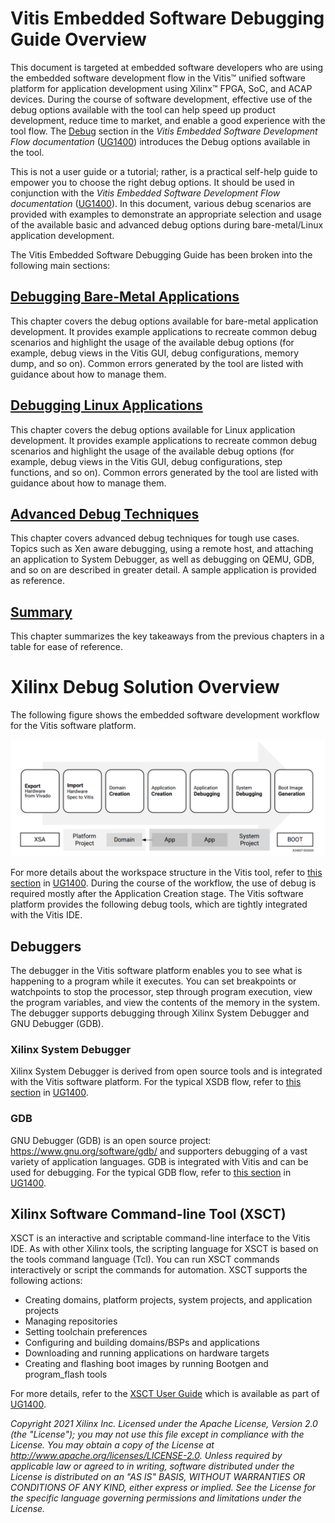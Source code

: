 ﻿# Vitis Embedded Software Debugging Guide Overview 

This document is targeted at embedded software developers who are using the embedded software development flow in the Vitis™ unified software platform for application development using Xilinx™ FPGA, SoC, and ACAP devices. During the course of software development, effective use of the debug options available with the tool can help speed up product development, reduce time to market, and enable a good experience with the tool flow. The [Debug](https://www.xilinx.com/html_docs/xilinx2021_1/vitis_doc/debugappproj.html) section in the _Vitis Embedded Software Development Flow documentation_ ([UG1400](https://www.xilinx.com/html_docs/xilinx2021_1/vitis_doc)) introduces the Debug options available in the tool.

This is not a user guide or a tutorial; rather, is a practical self-help guide to empower you to choose the right debug options. It should be used in conjunction with the _Vitis Embedded Software Development Flow documentation_ ([UG1400](https://www.xilinx.com/html_docs/xilinx2021_1/vitis_doc)). In this document, various debug scenarios are provided with examples to demonstrate an appropriate selection and usage of the available basic and advanced debug options during bare-metal/Linux application development. 

The Vitis Embedded Software Debugging Guide has been broken into the following main sections:

## [Debugging Bare-Metal Applications](/docs/2-debugging-bare-metal-applications)

This chapter covers the debug options available for bare-metal application development. It provides example applications to recreate common debug scenarios and highlight the usage of the available debug options (for example, debug views in the Vitis GUI, debug configurations, memory dump, and so on). Common errors generated by the tool are listed with guidance about how to manage them.

## [Debugging Linux Applications](/docs/3-debugging-linux-applications)

This chapter covers the debug options available for Linux application development. It provides example applications to recreate common debug scenarios and highlight the usage of the available debug options (for example, debug views in the Vitis GUI, debug configurations, step functions, and so on). Common errors generated by the tool are listed with guidance about how to manage them.

## [Advanced Debug Techniques](/docs/4-advanced-debug-techniques)

This chapter covers advanced debug techniques for tough use cases. Topics such as Xen aware debugging, using a remote host, and attaching an application to System Debugger, as well as debugging on QEMU, GDB, and so on are described in greater detail. A sample application is provided as reference.

## [Summary](/docs/5-summary)

This chapter summarizes the key takeaways from the previous chapters in a table for ease of reference.

# Xilinx Debug Solution Overview

The following figure shows the embedded software development workflow for the Vitis software platform. 

![Vitis Workflow Diagram](./images/vitis_workspace.png)

For more details about the workspace structure in the Vitis tool, refer to [this section](https://www.xilinx.com/html_docs/xilinx2021_1/vitis_doc/vitis_embedded_getstarted.html#voe1588842154054) in [UG1400](https://www.xilinx.com/html_docs/xilinx2021_1/vitis_doc). During the course of the workflow, the use of debug is required mostly after the Application Creation stage. The Vitis software platform provides the following debug tools, which are tightly integrated with the Vitis IDE.

## Debuggers

The debugger in the Vitis software platform enables you to see what is happening to a program while it executes. You can set breakpoints or watchpoints to stop the processor, step through program execution, view the program variables, and view the contents of the memory in the system. The debugger supports debugging through Xilinx System Debugger and GNU Debugger (GDB). 

### Xilinx System Debugger 

Xilinx System Debugger is derived from open source tools and is integrated with the Vitis software platform. For the typical XSDB flow, refer to [this section](https://www.xilinx.com/html_docs/xilinx2021_1/vitis_doc/debugappproj.html#hgr1567764336349) in [UG1400](https://www.xilinx.com/html_docs/xilinx2021_1/vitis_doc).

### GDB

GNU Debugger (GDB) is an open source project: https://www.gnu.org/software/gdb/ and supporters debugging of a vast variety of application languages. GDB is integrated with Vitis and can be used for debugging. For the typical GDB flow, refer to [this section](https://www.xilinx.com/html_docs/xilinx2021_1/vitis_doc/debugappproj.html#ariaid-title10) in [UG1400](https://www.xilinx.com/html_docs/xilinx2021_1/vitis_doc).

## Xilinx Software Command-line Tool (XSCT)

XSCT is an interactive and scriptable command-line interface to the Vitis IDE. As with other Xilinx tools, the scripting language for XSCT is based on the tools command language (Tcl). You can run XSCT commands interactively or script the commands for automation. XSCT supports the following actions:

- Creating domains, platform projects, system projects, and application projects
- Managing repositories
- Setting toolchain preferences
- Configuring and building domains/BSPs and applications
- Downloading and running applications on hardware targets
- Creating and flashing boot images by running Bootgen and program_flash tools

For more details, refer to the [XSCT User Guide](https://www.xilinx.com/html_docs/xilinx2021_1/vitis_doc/jed1590410655455.html) which is available as part of [UG1400](https://www.xilinx.com/html_docs/xilinx2021_1/vitis_doc).

_Copyright 2021 Xilinx Inc. Licensed under the Apache License, Version 2.0 (the "License"); you may not use this file except in compliance with the License. You may obtain a copy of the License at http://www.apache.org/licenses/LICENSE-2.0. Unless required by applicable law or agreed to in writing, software distributed under the License is distributed on an "AS IS" BASIS, WITHOUT WARRANTIES OR CONDITIONS OF ANY KIND, either express or implied. See the License for the specific language governing permissions and limitations under the License._
